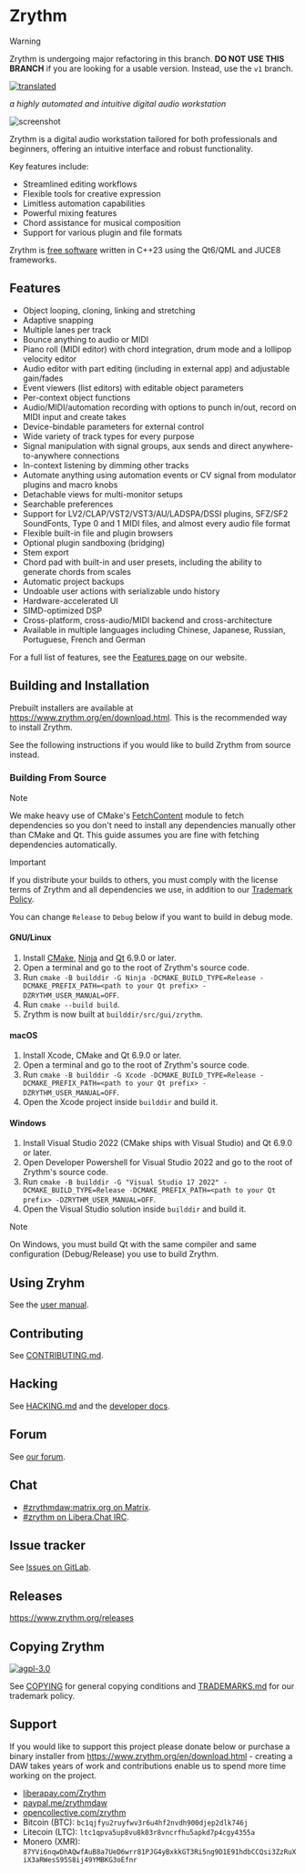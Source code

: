 <!---
SPDX-FileCopyrightText: © 2018-2025 Alexandros Theodotou <alex@zrythm.org>
SPDX-License-Identifier: FSFAP
-->

Zrythm
======

> [!WARNING]
> Zrythm is undergoing major refactoring in this branch.
> **DO NOT USE THIS BRANCH** if you are looking for a usable version.
> Instead, use the `v1` branch.

[![translated](https://hosted.weblate.org/widgets/zrythm/-/svg-badge.svg "Translation Status")](https://hosted.weblate.org/engage/zrythm/?utm_source=widget)

*a highly automated and intuitive digital audio workstation*

![screenshot](https://www.zrythm.org/static/images/screenshots/screenshot-20240208.png)

Zrythm is a digital audio workstation tailored for both professionals and beginners, offering an intuitive interface and robust functionality.

Key features include:
* Streamlined editing workflows
* Flexible tools for creative expression
* Limitless automation capabilities
* Powerful mixing features
* Chord assistance for musical composition
* Support for various plugin and file formats

Zrythm is [free software](https://www.gnu.org/philosophy/free-sw.html) written
in C++23 using the Qt6/QML and JUCE8 frameworks.

## Features

- Object looping, cloning, linking and stretching
- Adaptive snapping
- Multiple lanes per track
- Bounce anything to audio or MIDI
- Piano roll (MIDI editor) with chord integration, drum mode and a lollipop velocity editor
- Audio editor with part editing (including in external app) and adjustable gain/fades
- Event viewers (list editors) with editable object parameters
- Per-context object functions
- Audio/MIDI/automation recording with options to punch in/out, record on MIDI input and create takes
- Device-bindable parameters for external control
- Wide variety of track types for every purpose
- Signal manipulation with signal groups, aux sends and direct anywhere-to-anywhere connections
- In-context listening by dimming other tracks
- Automate anything using automation events or CV signal from modulator plugins and macro knobs
- Detachable views for multi-monitor setups
- Searchable preferences
- Support for LV2/CLAP/VST2/VST3/AU/LADSPA/DSSI plugins, SFZ/SF2 SoundFonts, Type 0 and 1 MIDI files, and almost every audio file format
- Flexible built-in file and plugin browsers
- Optional plugin sandboxing (bridging)
- Stem export
- Chord pad with built-in and user presets, including the ability to generate chords from scales
- Automatic project backups
- Undoable user actions with serializable undo history
- Hardware-accelerated UI
- SIMD-optimized DSP
- Cross-platform, cross-audio/MIDI backend and cross-architecture
- Available in multiple languages including Chinese, Japanese, Russian, Portuguese, French and German

For a full list of features, see the
[Features page](https://www.zrythm.org/en/features.html)
on our website.

## Building and Installation

Prebuilt installers are available at <https://www.zrythm.org/en/download.html>.
This is the recommended way to install Zrythm.

See the following instructions if you would like to build Zrythm from source instead.

### Building From Source

> [!NOTE]
> We make heavy use of CMake's [FetchContent](https://cmake.org/cmake/help/latest/module/FetchContent.html) module to fetch dependencies so you don't need to install any dependencies manually other than CMake and Qt.
> This guide assumes you are fine with fetching dependencies automatically.

> [!IMPORTANT]
> If you distribute your builds to others, you must comply with the license terms of Zrythm and all dependencies we use, in addition to our [Trademark Policy](TRADEMARKS.md).

You can change `Release` to `Debug` below if you want to build in debug mode.

#### GNU/Linux

1. Install [CMake](https://cmake.org/), [Ninja](https://ninja-build.org/) and [Qt](https://www.qt.io/) 6.9.0 or later.
2. Open a terminal and go to the root of Zrythm's source code.
3. Run `cmake -B builddir -G Ninja -DCMAKE_BUILD_TYPE=Release -DCMAKE_PREFIX_PATH=<path to your Qt prefix> -DZRYTHM_USER_MANUAL=OFF`.
4. Run `cmake --build build`.
5. Zrythm is now built at `builddir/src/gui/zrythm`.

#### macOS

1. Install Xcode, CMake and Qt 6.9.0 or later.
2. Open a terminal and go to the root of Zrythm's source code.
3. Run `cmake -B builddir -G Xcode -DCMAKE_BUILD_TYPE=Release -DCMAKE_PREFIX_PATH=<path to your Qt prefix> -DZRYTHM_USER_MANUAL=OFF`.
4. Open the Xcode project inside `builddir` and build it.

#### Windows

1. Install Visual Studio 2022 (CMake ships with Visual Studio) and Qt 6.9.0 or later.
2. Open Developer Powershell for Visual Studio 2022 and go to the root of Zrythm's source code.
3. Run `cmake -B builddir -G "Visual Studio 17 2022" -DCMAKE_BUILD_TYPE=Release -DCMAKE_PREFIX_PATH=<path to your Qt prefix> -DZRYTHM_USER_MANUAL=OFF`.
4. Open the Visual Studio solution inside `builddir` and build it.

> [!NOTE]
> On Windows, you must build Qt with the same compiler and same configuration (Debug/Release) you use to build Zrythm.

## Using Zryhm
See the [user manual](http://manual.zrythm.org/).

## Contributing
See [CONTRIBUTING.md](CONTRIBUTING.md).

## Hacking
See [HACKING.md](HACKING.md) and the [developer docs](https://docs.zrythm.org/).

## Forum
See [our forum](https://forum.zrythm.org).

## Chat
* [#zrythmdaw:matrix.org on Matrix](https://matrix.to/#/#zrythmdaw:matrix.org).
* [#zrythm on Libera.Chat IRC](https://web.libera.chat/#zrythm).

## Issue tracker
See [Issues on GitLab](https://gitlab.zrythm.org/zrythm/zrythm/issues).

## Releases
<https://www.zrythm.org/releases>

## Copying Zrythm
[![agpl-3.0](https://www.gnu.org/graphics/agplv3-with-text-162x68.png)](https://www.gnu.org/licenses/agpl-3.0)

See [COPYING](COPYING) for general copying conditions and
[TRADEMARKS.md](TRADEMARKS.md) for our trademark policy.

## Support
If you would like to support this project please donate below or purchase a
binary installer from
<https://www.zrythm.org/en/download.html> - creating
a DAW takes years of work and contributions enable
us to spend more time working on the project.

- [liberapay.com/Zrythm](https://liberapay.com/Zrythm/donate)
- [paypal.me/zrythmdaw](https://paypal.me/zrythmdaw)
- [opencollective.com/zrythm](https://opencollective.com/zrythm/donate)
- Bitcoin (BTC): `bc1qjfyu2ruyfwv3r6u4hf2nvdh900djep2dlk746j`
- Litecoin (LTC): `ltc1qpva5up8vu8k03r8vncrfhu5apkd7p4cgy4355a`
- Monero (XMR): `87YVi6nqwDhAQwfAuB8a7UeD6wrr81PJG4yBxkkGT3Ri5ng9D1E91hdbCCQsi3ZzRuXiX3aRWesS95S8ij49YMBKG3oEfnr`
